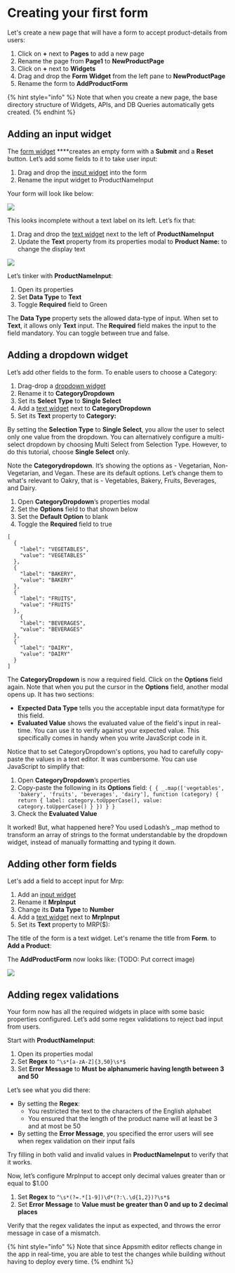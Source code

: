 # Creating your first form

Let's create a new page that will have a form to accept product-details from users:

1. Click on **+** next to **Pages** to add a new page
2. Rename the page from **Page1** to **NewProductPage**
3. Click on **+** next to **Widgets**
4. Drag and drop the **Form** **Widget** from the left pane to **NewProductPage**
5. Rename the form to **AddProductForm**

{% hint style="info" %}
Note that when you create a new page, the base directory structure of Widgets, APIs, and DB Queries automatically gets created.
{% endhint %}

## Adding an input widget

The [form widget](https://docs.appsmith.com/widget-reference/form) ****creates an empty form with a **Submit** and a **Reset** button. Let’s add some fields to it to take user input:

1. Drag and drop the [input widget](https://docs.appsmith.com/widget-reference/input) into the form
2. Rename the input widget to ProductNameInput

Your form will look like below:

![](https://lh3.googleusercontent.com/Tk7BK67XSWBJrxRbDT96FOdenI_3cIYAh-tqxDDURALgEwXM8xWCE2FbGK0nFXTA8rO67RW-SeZQx5Fl5pXjO-gGQbnlRS3xhXIfxgQnZQDer3P24M5GkuKL2I2BaeqhOfzidQ3_)

This looks incomplete without a text label on its left. Let’s fix that:

1. Drag and drop the [text widget](https://docs.appsmith.com/widget-reference/text) next to the left of **ProductNameInput**
2. Update the **Text** property from its properties modal to **Product Name:** to change the display text

![](https://lh4.googleusercontent.com/juoeTjj_IRV360wboG0iCuTIME0WgGhwhDHQ3RC6GwfKValSwb8oeYymHabyfO67wQKgyQ3o4gj-XOW3XVxN8P-N1_s5659GvUwVm60v66odwusqC9wBnuU3YANT9ZH4bdwY8JW-)

Let’s tinker with **ProductNameInput**:

1. Open its properties
2. Set **Data Type** to **Text** 
3. Toggle **Required** field to Green

The **Data Type** property sets the allowed data-type of input. When set to **Text**, it allows only **Text** input. The **Required** field makes the input to the field mandatory. You can toggle between true and false.

## Adding a dropdown widget

Let’s add other fields to the form. To enable users to choose a Category:

1. Drag-drop a [dropdown widget](https://docs.appsmith.com/widget-reference/dropdown)
2. Rename it to **CategoryDropdown**
3. Set its **Select** **Type** to **Single Select**
4. Add a [text widget](https://docs.appsmith.com/widget-reference/text) next to **CategoryDropdown** 
5. Set its **Text** property to **Category:**

By setting the **Selection Type** to **Single Select**, you allow the user to select only one value from the dropdown. You can alternatively configure a multi-select dropdown by choosing Multi Select from Selection Type. However, to do this tutorial, choose **Single Select** only.

Note the **Categorydropdown**. It’s showing the options as - Vegetarian, Non-Vegetarian, and Vegan. These are its default options. Let’s change them to what's relevant to Oakry, that is - Vegetables, Bakery, Fruits, Beverages, and Dairy.

1. Open **CategoryDropdown**’s properties modal
2. Set the **Options** field to that shown below
3. Set the **Default Option** to blank
4. Toggle the **Required** field to true

```text
[
  {
    "label": "VEGETABLES",
    "value": "VEGETABLES"
  },
  {
    "label": "BAKERY",
    "value": "BAKERY"
  },
  {
    "label": "FRUITS",
    "value": "FRUITS"
  },
	{
    "label": "BEVERAGES",
    "value": "BEVERAGES"
  },
  {
    "label": "DAIRY",
    "value": "DAIRY"
  }
]
```

The **CategoryDropdown** is now a required field. Click on the **Options** field again. Note that when you put the cursor in the **Options** field, another modal opens up. It has two sections:

* **Expected Data Type** tells you the acceptable input data format/type for this field.
* **Evaluated Value** shows the evaluated value of the field's input in real-time. You can use it to verify against your expected value. This specifically comes in handy when you write JavaScript code in it.

Notice that to set CategoryDropdown's options, you had to carefully copy-paste the values in a text editor. It was cumbersome. You can use JavaScript to simplify that:

1. Open **CategoryDropdown**’s properties
2. Copy-paste the following in its **Options** field: `{ { _.map(['vegetables', 'bakery', 'fruits', 'beverages', 'dairy'], function (category) { return { label: category.toUpperCase(), value: category.toUpperCase() } }) } }`
3. Check the **Evaluated Value**

It worked!  But, what happened here? You used Lodash’s \_.map method to transform an array of strings to the format understandable by the dropdown widget, instead of manually formatting and typing it down.

## Adding other form fields

Let's add a field to accept input for Mrp:

1. Add an [input widget](https://docs.appsmith.com/widget-reference/input)
2. Rename it **MrpInput**
3. Change its **Data Type** to **Number**
4. Add a [text widget](https://docs.appsmith.com/widget-reference/text) next to **MrpInput** 
5. Set its **Text** property to MRP\($\):

The title of the form is a text widget. Let's rename the title from **Form**. to **Add a Product**:

The **AddProductForm** now looks like: \(TODO: Put correct image\)

![](https://lh6.googleusercontent.com/uxUuQhYPkdQQSl0XQRDBR55bmbeJk5cQCVrbD0tuMYwYjQQkY3ARN1OLb5YIUMDIn7NYWYNyGhc8Axqb4OINo2Rrnri0j1VoXMjYozyAN_MX7k2qA-BoktjGbkC4sjSSNigAL8ob)

## Adding regex validations

Your form now has all the required widgets in place with some basic properties configured. Let’s add some regex validations to reject bad input from users.

Start with **ProductNameInput**:

1. Open its properties modal 
2. Set **Regex** to `^\s*[a-zA-Z]{3,50}\s*$`
3. Set **Error Message** to **Must be alphanumeric having length between 3 and 50**

Let’s see what you did there:

* By setting the **Regex**: 
  * You restricted the text to the characters of the English alphabet
  * You ensured that the length of the product name will at least be 3 and at most be 50
* By setting the **Error Message**, you specified the error users will see when regex validation on their input fails

Try filling in both valid and invalid values in **ProductNameInput** to verify that it works. 

Now, let’s configure MrpInput to accept only decimal values greater than or equal to $1.00

1. Set **Regex** to `^\s*(?=.*[1-9])\d*(?:\.\d{1,2})?\s*$`
2. Set **Error Message** to **Value must be greater than 0 and up to 2 decimal places**

Verify that the regex validates the input as expected, and throws the error message in case of a mismatch.

{% hint style="info" %}
Note that since Appsmith editor reflects change in the app in real-time, you are able to test the changes while building without having to deploy every time.
{% endhint %}

